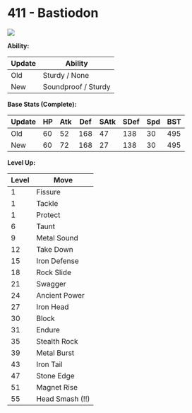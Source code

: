 # 411 - Bastiodon
![][411]

**Ability:**

Update | Ability
---    | ---
Old    | Sturdy / None
New    | Soundproof / Sturdy

**Base Stats (Complete):**

Update | HP | Atk | Def | SAtk | SDef | Spd | BST
---    | ---| --- | --- | ---  | ---  | --- | ---
Old    | 60 |  52 |  168 |  47  |  138  |  30  |  495
New    | 60 |  72 |  168 |  27  |  138  |  30  |  495

**Level Up:**

Level | Move
---   | ---
  1   | Fissure
  1   | Tackle
  1   | Protect
  6   | Taunt
  9   | Metal Sound
 12   | Take Down
 15   | Iron Defense
 18   | Rock Slide
 21   | Swagger
 24   | Ancient Power
 27   | Iron Head
 30   | Block
 31   | Endure
 35   | Stealth Rock
 39   | Metal Burst
 43   | Iron Tail
 47   | Stone Edge
 51   | Magnet Rise
 55   | Head Smash (!!)



[411]: /img/pokemon/411.png
